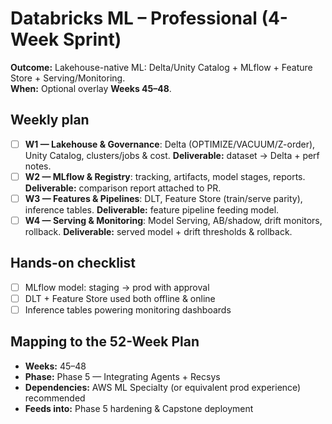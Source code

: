 # Databricks ML – Professional (4-Week Sprint)

**Outcome:** Lakehouse-native ML: Delta/Unity Catalog + MLflow + Feature Store + Serving/Monitoring.  
**When:** Optional overlay **Weeks 45–48**.

## Weekly plan
- [ ] **W1 — Lakehouse & Governance**: Delta (OPTIMIZE/VACUUM/Z-order), Unity Catalog, clusters/jobs & cost. **Deliverable:** dataset → Delta + perf notes.
- [ ] **W2 — MLflow & Registry**: tracking, artifacts, model stages, reports. **Deliverable:** comparison report attached to PR.
- [ ] **W3 — Features & Pipelines**: DLT, Feature Store (train/serve parity), inference tables. **Deliverable:** feature pipeline feeding model.
- [ ] **W4 — Serving & Monitoring**: Model Serving, AB/shadow, drift monitors, rollback. **Deliverable:** served model + drift thresholds & rollback.

## Hands-on checklist
- [ ] MLflow model: staging → prod with approval  
- [ ] DLT + Feature Store used both offline & online  
- [ ] Inference tables powering monitoring dashboards

## Mapping to the 52-Week Plan
- **Weeks:** 45–48  
- **Phase:** Phase 5 — Integrating Agents + Recsys  
- **Dependencies:** AWS ML Specialty (or equivalent prod experience) recommended  
- **Feeds into:** Phase 5 hardening & Capstone deployment
